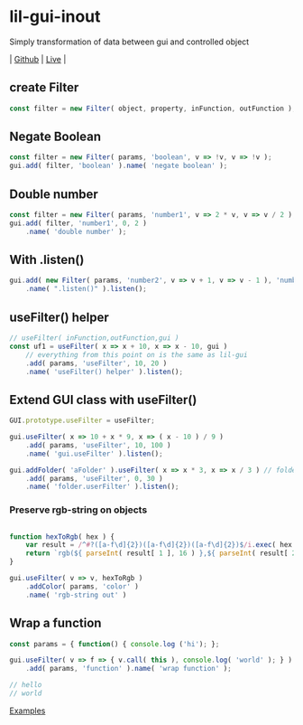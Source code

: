 # lil-gui-inout
Simply transformation of data between gui and controlled object

| [Github](https://github.com/awelles/lil-gui-inout) | [Live](https://awelles.github.io/lil-gui-inout) |

## create Filter
```js
const filter = new Filter( object, property, inFunction, outFunction );
```

## Negate Boolean
```js
const filter = new Filter( params, 'boolean', v => !v, v => !v );
gui.add( filter, 'boolean' ).name( 'negate boolean' );
```

## Double number
```js
const filter = new Filter( params, 'number1', v => 2 * v, v => v / 2 );
gui.add( filter, 'number1', 0, 2 )
    .name( 'double number' );
```

## With .listen()
```js
gui.add( new Filter( params, 'number2', v => v + 1, v => v - 1 ), 'number2' )
    .name( ".listen()" ).listen();
```

## useFilter() helper
```js
// useFilter( inFunction,outFunction,gui )
const uf1 = useFilter( x => x + 10, x => x - 10, gui )
    // everything from this point on is the same as lil-gui
    .add( params, 'useFilter', 10, 20 )
    .name( 'useFilter() helper' ).listen();
```

## Extend GUI class with useFilter()
```js
GUI.prototype.useFilter = useFilter;

gui.useFilter( x => 10 + x * 9, x => ( x - 10 ) / 9 )
    .add( params, 'useFilter', 10, 100 )
    .name( 'gui.useFilter' ).listen();

gui.addFolder( 'aFolder' ).useFilter( x => x * 3, x => x / 3 ) // folder's work
    .add( params, 'useFilter', 0, 30 )
    .name( 'folder.userFilter' ).listen();
```

### Preserve rgb-string on objects
```js

function hexToRgb( hex ) {
    var result = /^#?([a-f\d]{2})([a-f\d]{2})([a-f\d]{2})$/i.exec( hex );
    return `rgb(${ parseInt( result[ 1 ], 16 ) },${ parseInt( result[ 2 ], 16 ) },${ parseInt( result[ 3 ], 16 ) })`;
}

gui.useFilter( v => v, hexToRgb )
    .addColor( params, 'color' )
    .name( 'rgb-string out' )
```

## Wrap a function 
```js
const params = { function() { console.log ('hi'); };

gui.useFilter( v => f => { v.call( this ), console.log( 'world' ); } )
    .add( params, 'function' ).name( 'wrap function' );

// hello
// world
```

[Examples](example.html)

